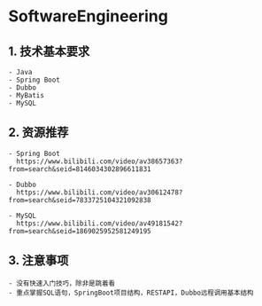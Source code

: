 # SoftwareEngineering

## 1. 技术基本要求
    - Java 
    - Spring Boot
    - Dubbo
    - MyBatis
    - MySQL
## 2. 资源推荐
    - Spring Boot
      https://www.bilibili.com/video/av38657363?from=search&seid=8146034302896611831
    
    - Dubbo
      https://www.bilibili.com/video/av30612478?from=search&seid=7833725104321092838
      
    - MySQL
      https://www.bilibili.com/video/av49181542?from=search&seid=1869025952581249195
    
## 3. 注意事项
    - 没有快速入门技巧，除非是跳着看
    - 重点掌握SQL语句，SpringBoot项目结构，RESTAPI，Dubbo远程调用基本结构
